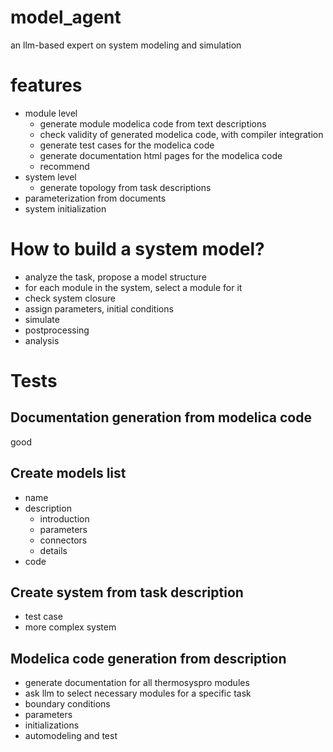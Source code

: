 # model_agent
an llm-based expert on system modeling and simulation

# features
- module level
    - generate module modelica code from text descriptions
    - check validity of generated modelica code, with compiler integration
    - generate test cases for the modelica code
    - generate documentation html pages for the modelica code
    - recommend 
- system level
    - generate topology from task descriptions
- parameterization from documents
- system initialization 

# How to build a system model?
- analyze the task, propose a model structure
- for each module in the system, select a module for it
- check system closure
- assign parameters, initial conditions
- simulate
- postprocessing
- analysis


# Tests

## Documentation generation from modelica code
good

## Create models list
- name
- description
    - introduction
    - parameters
    - connectors
    - details
- code

## Create system from task description
- test case
- more complex system

## Modelica code generation from description

- generate documentation for all thermosyspro modules
- ask llm to select necessary modules for a specific task
- boundary conditions
- parameters
- initializations
- automodeling and test